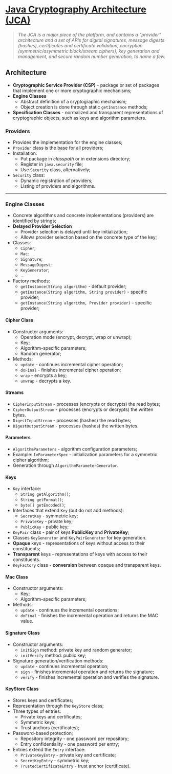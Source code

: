 # [Java Cryptography Architecture (JCA)](https://docs.oracle.com/javase/8/docs/technotes/guides/security/crypto/CryptoSpec.html)

> *The JCA is a major piece of the platform, and contains a "provider" architecture and a set of APIs for digital signatures, message digests (hashes), certificates and certificate validation, encryption (symmetric/asymmetric block/stream ciphers), key generation and management, and secure random number generation, to name a few.*

## Architecture

* **Cryptographic Service Provider (CSP)** - package or set of packages that implement one or more cryptographic mechanisms;
* **Engine Classes**
  * Abstract definition of a cryptographic mechanism;
  * Object creation is done through static `getInstance` methods;
* **Specification Classes** - normalized and transparent representations of cryptographic objects, such as keys and algorithm parameters.

### Providers

* Provides the implementation for the engine classes;
* `Provider` class is the base for all providers;
* Installation:
  * Put package in *classpath* or in extensions directory;
  * Register in `java.security` file;
  * Use `Security` class, alternatively;
* `Security` class:
  * Dynamic registration of providers;
  * Listing of providers and algorithms.

---

### Engine Classes

* Concrete algorithms and concrete implementations (providers) are identified by strings;
* **Delayed Provider Selection**
  * Provider selection is delayed until key initialization;
  * Allows provider selection based on the concrete type of the key;
* Classes:
  * `Cipher`;
  * `Mac`;
  * `Signature`;
  * `MessageDigest`;
  * `KeyGenerator`;
  * ...
* Factory methods:
  * `getInstance(String algorithm)` - default provider;
  * `getInstance(String algorithm, String provider)` - specific provider;
  * `getInstance(String algorithm, Provider provider)` - specific provider;

#### Cipher Class

* Constructor arguments:
  * Operation mode (encrypt, decrypt, wrap or unwrap);
  * Key;
  * Algorithm-specific parameters;
  * Random generator;
* Methods:
  * `update` - continues incremental cipher operation;
  * `doFinal` - finishes incremental cipher operation;
  * `wrap` - encrypts a key;
  * `unwrap` - decrypts a key.
  
#### Streams

* `CipherInputStream` - processes (encrypts or decrypts) the read bytes;
* `CipherOutputStream` - processes (encrypts or decrypts) the written bytes.
* `DigestInputStream` - processes (hashes) the read bytes;
* `DigestOutputStream` - processes (hashes) the written bytes.

#### Parameters

* `AlgorithmParameters` - algorithm configuration parameters;
* Example: `IvParameterSpec` - initialization parameters for a symmetric cipher algorithm;
* Generation through `AlgorithmParameterGenerator`.

#### Keys

* `Key` interface:
  * `String getAlgorithm()`;
  * `String getFormat()`;
  * `byte[] getEncoded()`;
* Interfaces that extend `Key` (but do not add methods):
  * `SecretKey` - symmetric key;
  * `PrivateKey` - private key;
  * `PublicKey` - public key;
* `KeyPair` class - pair of keys **PublicKey** and **PrivateKey**;
* Classes `KeyGenerator` and `KeyPairGenerator` for key generation.
* **Opaque** keys - representations of keys without access to their constituents;
* **Transparent** keys - representations of keys with access to their constituents.
* `KeyFactory` class - **conversion** between opaque and transparent keys.

#### Mac Class

* Constructor arguments:
  * Key;
  * Algorithm-specific parameters;
* Methods:
  * `update` - continues the incremental operations;
  * `doFinal` - finishes the incremental operation and returns the MAC value.

#### Signature Class

* Constructor arguments:
  * `initSign` method: private key and random generator;
  * `initVerify` method: public key;
* Signature generation/verification methods:
  * `update` - continues incremental operation;
  * `sign` - finishes incremental operation and returns the signature;
  * `verify` - finishes incremental operation and verifies the signature.

#### KeyStore Class

* Stores keys and certificates;
* Representation through the `KeyStore` class;
* Three types of entries:
  * Private keys and certificates;
  * Symmetric keys;
  * Trust anchors (certificates);
* Password-based protection;
  * Repository integrity - one password per repository;
  * Entry confidentiality - one password per entry;
* Entries extend the `Entry` interface:
  * `PrivateKeyEntry` - private key and certificate;
  * `SecretKeyEntry` - symmetric key;
  * `TrustedCertificateEntry` - trust anchor (certificate).